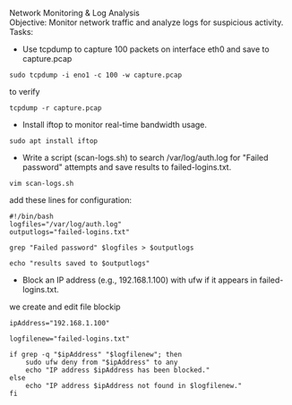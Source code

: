 Network Monitoring & Log Analysis  
Objective: Monitor network traffic and analyze logs for suspicious activity.  
Tasks:

- Use tcpdump to capture 100 packets on interface eth0 and save to capture.pcap

```
sudo tcpdump -i eno1 -c 100 -w capture.pcap
```

to verify
```
tcpdump -r capture.pcap
```



- Install iftop to monitor real-time bandwidth usage.
```
sudo apt install iftop
```



- Write a script (scan-logs.sh) to search /var/log/auth.log for "Failed password" attempts and save results to failed-logins.txt.

```
vim scan-logs.sh
```

add these lines for configuration:
```
#!/bin/bash
logfiles="/var/log/auth.log"
outputlogs="failed-logins.txt"

grep "Failed password" $logfiles > $outputlogs

echo "results saved to $outputlogs"
```




- Block an IP address (e.g., 192.168.1.100) with ufw if it appears in failed-logins.txt.


we create and edit file blockip
```
ipAddress="192.168.1.100"

logfilenew="failed-logins.txt"

if grep -q "$ipAddress" "$logfilenew"; then
    sudo ufw deny from "$ipAddress" to any
    echo "IP address $ipAddress has been blocked."
else
    echo "IP address $ipAddress not found in $logfilenew."
fi
```

